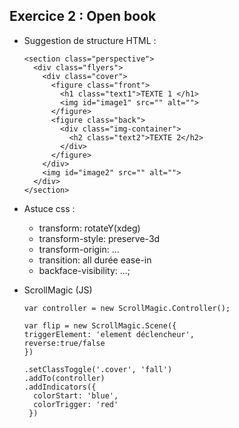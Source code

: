 ## Exercice 2 : Open book

* Suggestion de structure HTML :

      <section class="perspective">
        <div class="flyers">
          <div class="cover">
            <figure class="front">
              <h1 class="text1">TEXTE 1 </h1>
              <img id="image1" src="" alt="">
            </figure>
            <figure class="back">
              <div class="img-container">
                <h2 class="text2">TEXTE 2</h2>
              </div>
            </figure>
          </div>
          <img id="image2" src="" alt="">
        </div>
      </section>

* Astuce css :
   * transform: rotateY(xdeg)
   * transform-style: preserve-3d
   * transform-origin: ...
   * transition: all durée ease-in
   * backface-visibility: ...;


* ScrollMagic (JS)

      var controller = new ScrollMagic.Controller();

      var flip = new ScrollMagic.Scene({
      triggerElement: 'element déclencheur',
      reverse:true/false
      })

      .setClassToggle('.cover', 'fall')
      .addTo(controller)
      .addIndicators({
        colorStart: 'blue',
        colorTrigger: 'red'
       })
